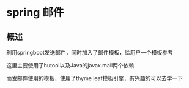 # spring 邮件

## 概述

利用springboot发送邮件，同时加入了邮件模板，给用户一个模板参考

这里主要使用了hutool以及Java的javax.mail两个依赖

而发邮件使用的模板，使用了thyme leaf模板引擎，有兴趣的可以去学一下